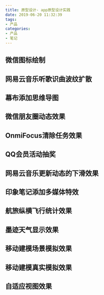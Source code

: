```yaml
---
title: 原型设计- app原型设计实践
date: 2019-06-20 11:32:39
tags:
- 产品
categories:
- 产品
- 笔记
---
```

## 微信图标绘制
## 网易云音乐听歌识曲波纹扩散
## 幕布添加思维导图
## 微信朋友圈动态效果
## OnmiFocus清除任务效果
## QQ会员活动抽奖
## 网易云音乐更新动态的下滑效果
## 印象笔记添加多媒体特效
## 航旅纵横飞行统计效果
## 墨迹天气显示效果
## 移动建模场景模拟效果
## 移动建模真实模拟效果
## 自适应视图效果